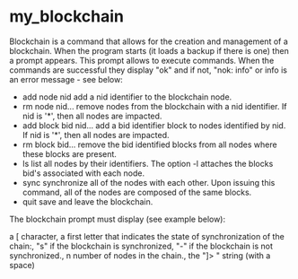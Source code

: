 # my_blockchain

Blockchain is a command that allows for the creation and management of a blockchain. When the program starts (it loads a backup if there is one) then a prompt appears.
This prompt allows to execute commands. When the commands are successful they display "ok" and if not, "nok: info" or info is an error message - see below:

 - add node nid add a nid identifier to the blockchain node.
 - rm node nid... remove nodes from the blockchain with a nid identifier. If nid is '*', then all nodes are impacted.
 - add block bid nid... add a bid identifier block to nodes identified by nid. If nid is '*', then all nodes are impacted.
 - rm block bid... remove the bid identified blocks from all nodes where these blocks are present.
 - ls list all nodes by their identifiers. The option -l attaches the blocks bid's associated with each node.
 - sync synchronize all of the nodes with each other. Upon issuing this command, all of the nodes are composed of the same blocks.
 - quit save and leave the blockchain.

The blockchain prompt must display (see example below):

  a [ character, 
  a first letter that indicates the state of synchronization of the chain:, 
  "s" if the blockchain is synchronized, 
  "-" if the blockchain is not synchronized., 
  n number of nodes in the chain., 
  the "]> " string (with a space)
  
